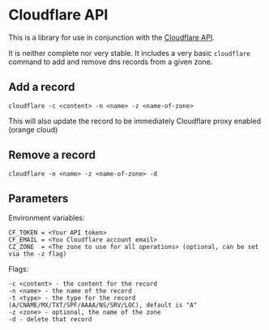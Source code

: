 Cloudflare API
==============

This is a library for use in conjunction with the [Cloudflare API](https://www.cloudflare.com/docs/client-api.html).

It is neither complete nor very stable. It includes a very basic `cloudflare` command to add and remove dns records from a given zone.

## Add a record

```
cloudflare -c <content> -n <name> -z <name-of-zone>
```

This will also update the record to be immediately Cloudflare proxy enabled (orange cloud)

## Remove a record

```
cloudflare -n <name> -z <name-of-zone> -d
```

## Parameters

Environment variables:

```
CF_TOKEN = <Your API token>
CF_EMAIL = <You Cloudflare account email>
CZ_ZONE  = <The zone to use for all operations> (optional, can be set via the -z flag)
```

Flags:

```
-c <content> - the content for the record
-n <name> - the name of the record
-t <type> - the type for the record (A/CNAME/MX/TXT/SPF/AAAA/NS/SRV/LOC), default is "A"
-z <zone> - optional, the name of the zone
-d - delete that record
```

